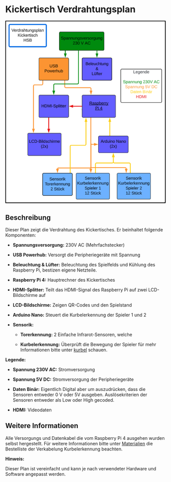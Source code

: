 # Kickertisch Verdrahtungsplan

![Verdrahtungsplan](/docs/Gesamtsystem/Verdrahtungsplan.PNG)

## Beschreibung

Dieser Plan zeigt die Verdrahtung des Kickertisches. Er beinhaltet folgende Komponenten:


* **Spannungsversorgung:** 230V AC (Mehrfachstecker)

* **USB Powerhub:**  Versorgt die Peripheriegeräte mit Spannung

* **Beleuchtung & Lüfter:** Beleuchtung des Spielfelds und Kühlung des Raspberry Pi, bestizen eigene Netzteile.

* **Raspberry Pi 4:** Hauptrechner des Kickertisches

* **HDMI-Splitter:** Teilt das HDMI-Signal des Raspberry Pi auf zwei LCD-Bildschirme auf

* **LCD-Bildschirme:** Zeigen QR-Codes und den Spielstand

* **Arduino Nano:** Steuert die Kurbelerkennung der Spieler 1 und 2

* **Sensorik:** 

    * **Torerkennung:** 2 Einfache Infrarot-Sensoren, welche

    * **Kurbelerkennung:**  Überprüft die Bewegung der Spieler für mehr Informationen bitte unter [kurbel](kurbel.md) schauen.


**Legende:**


* **Spannung 230V AC:** Stromversorgung

* **Spannung 5V DC:** Stromversorgung der Peripheriegeräte

* **Daten Binär:** Eigentlich Digital aber um auszudrücken, dass die Sensoren entweder 0 V oder 5V ausgeben. Auslösekriterien der Sensoren entweder als Low oder High gecoded.

* **HDMI:**  Videodaten

  
## Weitere Informationen
Alle Versorgungs und Datenkabel die vom Raspberry Pi 4 ausgehen wurden selbst hergestellt. Für weitere Informationen bitte unter [Materialien](Materialien.md) die Bestelliste der Verkabelung Kurbelerkennung beachten. 


**Hinweis:** 

Dieser Plan ist vereinfacht und kann je nach verwendeter Hardware und Software angepasst werden.
